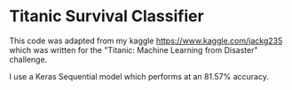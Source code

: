# Titanic Survival Classifier

This code was adapted from my kaggle https://www.kaggle.com/jackg235 which was written for the "Titanic: Machine Learning from Disaster" challenge. 

I use a Keras Sequential model which performs at an 81.57% accuracy. 

